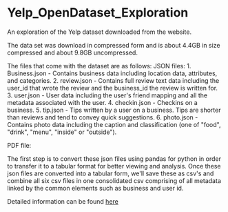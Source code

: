 # Yelp_OpenDataset_Exploration
An exploration of the Yelp dataset downloaded from the website. 

The data set was download in compressed form and is about 4.4GB in size compressed and about 9.8GB uncompressed. 

The files that come with the dataset are as follows:
JSON files:
    1. Business.json - Contains business data including location data, attributes, and categories.
    2. review.json - Contains full review text data including the user_id that wrote the review and the business_id the review is written for.
    3. user.json - User data including the user's friend mapping and all the metadata associated with the user.
    4. checkin.json - Checkins on a business.
    5. tip.json - Tips written by a user on a business. Tips are shorter than reviews and tend to convey quick suggestions.
    6. photo.json - Contains photo data including the caption and classification (one of "food", "drink", "menu", "inside" or "outside").
    
PDF file:



The first step is to convert these json files using pandas for python in order to transfer it to a tabular format for better viewing and analysis. Once these json files are converted into a tabular form, we'll save these as csv's and combine all six csv files in one consolidated csv comprising of all metadata linked by the common elements such as business and user id. 


Detailed information can be found [here](https://www.yelp.com/dataset/documentation/main)

